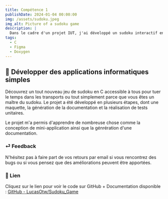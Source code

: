 ```yaml
---
title: Compétence 1
publishDate: 2024-01-04 00:00:00
img: /assets/sudoku.jpeg
img_alt: Picture of a sudoku game
description: |
  Dans le cadre d'un projet IUT, j'ai développé un sudoku interactif en C permettant au joueur d'interagir et de jouer au sudoku.
tags:
  - C  
  - Figma
  - Doxygen
---
```


## 🎉 Développer des applications informatiques simples

Découvrez un tout nouveau jeu de sudoku en C accessible à tous pour tuer le temps dans les transports ou tout simplement parce que vous êtes un maître du sudoku. Le projet a été développé en plusieurs étapes, dont une maquette, la génération de la documentation et la réalisation de tests unitaires.

Le projet m'a permis d'apprendre de nombreuse chose comme la conception de mini-application ainsi que la génrération d'une documentation.

### ⏎ Feedback

N'hésitez pas à faire part de vos retours par email si vous rencontrez des bugs ou si vous pensez que des améliorations peuvent être apportées.

### 🔗 Lien

Cliquez sur le lien pour voir le code sur GitHub + Documentation disponible : [GitHub - LucasOtw/Sudoku_Game](https://github.com/LucasOtw/Sudoku_Game)
